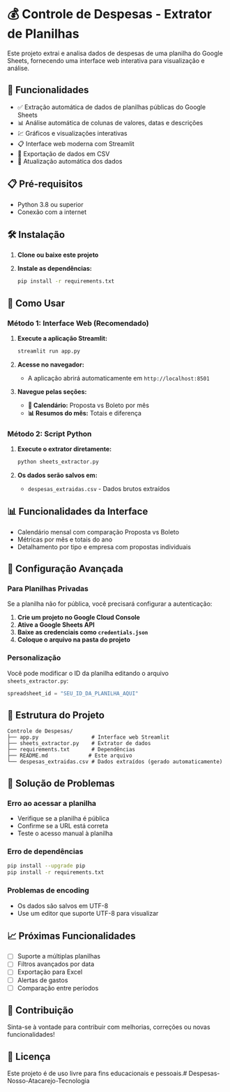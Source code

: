 # 💰 Controle de Despesas - Extrator de Planilhas

Este projeto extrai e analisa dados de despesas de uma planilha do Google Sheets, fornecendo uma interface web interativa para visualização e análise.

## 🚀 Funcionalidades

- ✅ Extração automática de dados de planilhas públicas do Google Sheets
- 📊 Análise automática de colunas de valores, datas e descrições
- 💹 Gráficos e visualizações interativas
- 📋 Interface web moderna com Streamlit
- 💾 Exportação de dados em CSV
- 🔄 Atualização automática dos dados

## 📋 Pré-requisitos

- Python 3.8 ou superior
- Conexão com a internet

## 🛠️ Instalação

1. **Clone ou baixe este projeto**

2. **Instale as dependências:**
   ```bash
   pip install -r requirements.txt
   ```

## 🎯 Como Usar

### Método 1: Interface Web (Recomendado)

1. **Execute a aplicação Streamlit:**
   ```bash
   streamlit run app.py
   ```

2. **Acesse no navegador:**
   - A aplicação abrirá automaticamente em `http://localhost:8501`

3. **Navegue pelas seções:**
   - **📅 Calendário:** Proposta vs Boleto por mês
   - **📊 Resumos do mês:** Totais e diferença

### Método 2: Script Python

1. **Execute o extrator diretamente:**
   ```bash
   python sheets_extractor.py
   ```

2. **Os dados serão salvos em:**
   - `despesas_extraidas.csv` - Dados brutos extraídos

## 📊 Funcionalidades da Interface
- Calendário mensal com comparação Proposta vs Boleto
- Métricas por mês e totais do ano
- Detalhamento por tipo e empresa com propostas individuais

## 🔧 Configuração Avançada

### Para Planilhas Privadas

Se a planilha não for pública, você precisará configurar a autenticação:

1. **Crie um projeto no Google Cloud Console**
2. **Ative a Google Sheets API**
3. **Baixe as credenciais como `credentials.json`**
4. **Coloque o arquivo na pasta do projeto**

### Personalização

Você pode modificar o ID da planilha editando o arquivo `sheets_extractor.py`:

```python
spreadsheet_id = "SEU_ID_DA_PLANILHA_AQUI"
```

## 📁 Estrutura do Projeto

```
Controle de Despesas/
├── app.py                 # Interface web Streamlit
├── sheets_extractor.py    # Extrator de dados
├── requirements.txt       # Dependências
├── README.md             # Este arquivo
└── despesas_extraidas.csv # Dados extraídos (gerado automaticamente)
```

## 🐛 Solução de Problemas

### Erro ao acessar a planilha
- Verifique se a planilha é pública
- Confirme se a URL está correta
- Teste o acesso manual à planilha

### Erro de dependências
```bash
pip install --upgrade pip
pip install -r requirements.txt
```

### Problemas de encoding
- Os dados são salvos em UTF-8
- Use um editor que suporte UTF-8 para visualizar

## 📈 Próximas Funcionalidades

- [ ] Suporte a múltiplas planilhas
- [ ] Filtros avançados por data
- [ ] Exportação para Excel
- [ ] Alertas de gastos
- [ ] Comparação entre períodos

## 🤝 Contribuição

Sinta-se à vontade para contribuir com melhorias, correções ou novas funcionalidades!

## 📄 Licença

Este projeto é de uso livre para fins educacionais e pessoais.#   D e s p e s a s - N o s s o - A t a c a r e j o - T e c n o l o g i a 
 
 
